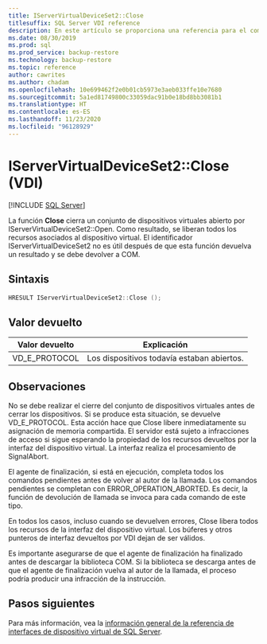 ```yaml
---
title: IServerVirtualDeviceSet2::Close
titlesuffix: SQL Server VDI reference
description: En este artículo se proporciona una referencia para el comando IServerVirtualDeviceSet2::Close.
ms.date: 08/30/2019
ms.prod: sql
ms.prod_service: backup-restore
ms.technology: backup-restore
ms.topic: reference
author: cawrites
ms.author: chadam
ms.openlocfilehash: 10e699462f2e0b01cb5973e3aeb033ffe10e7680
ms.sourcegitcommit: 5a1ed81749800c33059dac91b0e18bd8bb3081b1
ms.translationtype: HT
ms.contentlocale: es-ES
ms.lasthandoff: 11/23/2020
ms.locfileid: "96128929"
---
```

# <a name="iservervirtualdeviceset2close-vdi"></a>IServerVirtualDeviceSet2::Close (VDI)

[!INCLUDE [SQL Server](../../../includes/applies-to-version/sqlserver.md)]

La función **Close** cierra un conjunto de dispositivos virtuales abierto por IServerVirtualDeviceSet2::Open. Como resultado, se liberan todos los recursos asociados al dispositivo virtual. El identificador IServerVirtualDeviceSet2 no es útil después de que esta función devuelva un resultado y se debe devolver a COM.

## <a name="syntax"></a>Sintaxis

```c
HRESULT IServerVirtualDeviceSet2::Close ();
```

## <a name="return-value"></a>Valor devuelto

|Valor devuelto | Explicación |
|---|---|
| VD_E_PROTOCOL | Los dispositivos todavía estaban abiertos. |

## <a name="remarks"></a>Observaciones

No se debe realizar el cierre del conjunto de dispositivos virtuales antes de cerrar los dispositivos. Si se produce esta situación, se devuelve VD_E_PROTOCOL. Esta acción hace que Close libere inmediatamente su asignación de memoria compartida. El servidor está sujeto a infracciones de acceso si sigue esperando la propiedad de los recursos devueltos por la interfaz del dispositivo virtual. La interfaz realiza el procesamiento de SignalAbort.

El agente de finalización, si está en ejecución, completa todos los comandos pendientes antes de volver al autor de la llamada. Los comandos pendientes se completan con ERROR_OPERATION_ABORTED. Es decir, la función de devolución de llamada se invoca para cada comando de este tipo.

En todos los casos, incluso cuando se devuelven errores, Close libera todos los recursos de la interfaz del dispositivo virtual. Los búferes y otros punteros de interfaz devueltos por VDI dejan de ser válidos.

Es importante asegurarse de que el agente de finalización ha finalizado antes de descargar la biblioteca COM. Si la biblioteca se descarga antes de que el agente de finalización vuelva al autor de la llamada, el proceso podría producir una infracción de la instrucción.

## <a name="next-steps"></a>Pasos siguientes

Para más información, vea la [información general de la referencia de interfaces de dispositivo virtual de SQL Server](reference-virtual-device-interface.md).